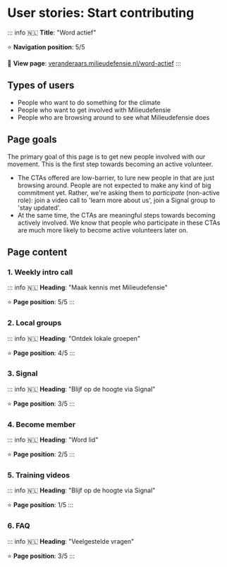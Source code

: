 # User stories: Start contributing

::: info
🇳🇱 **Title**: "Word actief"

⭐️ **Navigation position**: 5/5

🔗 **View page**: [veranderaars.milieudefensie.nl/word-actief](https://veranderaars.milieudefensie.nl/word-actief)
:::

## Types of users

- People who want to do something for the climate
- People who want to get involved with Milieudefensie
- People who are browsing around to see what Milieudefensie does

## Page goals

The primary goal of this page is to get new people involved with our movement. This is the first step towards becoming an active volunteer.

- The CTAs offered are low-barrier, to lure new people in that are just browsing around. People are not expected to make any kind of big commitment yet. Rather, we're asking them to _participate_ (non-active role): join a video call to 'learn more about us', join a Signal group to 'stay updated'.
- At the same time, the CTAs are meaningful steps towards becoming actively involved. We know that people who participate in these CTAs are much more likely to become active volunteers later on.

## Page content

### 1. Weekly intro call

::: info
🇳🇱 **Heading**: "Maak kennis met Milieudefensie"

⭐️ **Page position**: 5/5
:::

### 2. Local groups

::: info
🇳🇱 **Heading**: "Ontdek lokale groepen"

⭐️ **Page position**: 4/5
:::

### 3. Signal

::: info
🇳🇱 **Heading**: "Blijf op de hoogte via Signal"

⭐️ **Page position**: 3/5
:::

### 4. Become member

::: info
🇳🇱 **Heading**: "Word lid"

⭐️ **Page position**: 2/5
:::

### 5. Training videos

::: info
🇳🇱 **Heading**: "Blijf op de hoogte via Signal"

⭐️ **Page position**: 1/5
:::

### 6. FAQ

::: info
🇳🇱 **Heading**: "Veelgestelde vragen"

⭐️ **Page position**: 3/5
:::
